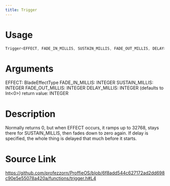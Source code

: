 ```yaml
---
title: Trigger
---
```


# Usage
```cpp
Trigger<EFFECT, FADE_IN_MILLIS, SUSTAIN_MILLIS, FADE_OUT_MILLIS, DELAY>
```

# Arguments
EFFECT: BladeEffectType
FADE_IN_MILLIS: INTEGER
SUSTAIN_MILLIS: INTEGER
FADE_OUT_MILLIS: INTEGER
DELAY_MILLIS: INTEGER (defaults to Int<0>)
return value: INTEGER

# Description
Normally returns 0, but when EFFECT occurs, it ramps up to 32768,
stays there for SUSTAIN_MILLIS, then fades down to zero again.
If delay is specified, the whole thing is delayed that much before it starts.

# Source Link
https://github.com/profezzorn/ProffieOS/blob/6f8add544c627172ad2dd698c90e5e55078a420a/functions/trigger.h#L4

